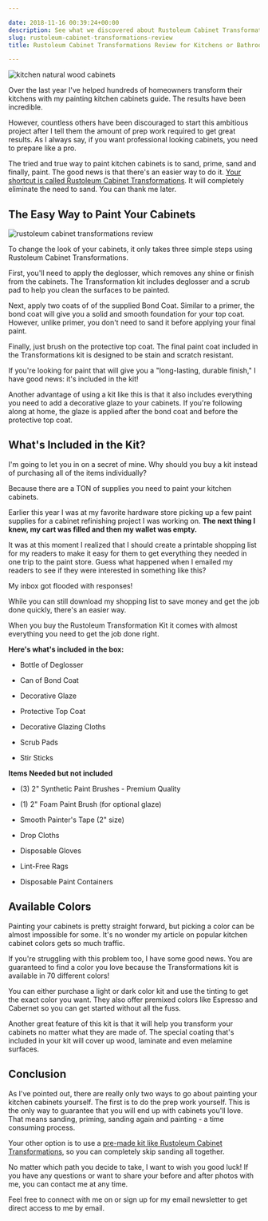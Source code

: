 ```yaml
---

date: 2018-11-16 00:39:24+00:00
description: See what we discovered about Rustoleum Cabinet Transformations in our review. You might be surprised by what we found.
slug: rustoleum-cabinet-transformations-review
title: Rustoleum Cabinet Transformations Review for Kitchens or Bathrooms (2019)

---
```


![kitchen natural wood cabinets](https://www.doorwaysmagazine.com/wp-content/uploads/kitchen_natural_wood_cabinets.jpg)

Over the last year I've helped hundreds of homeowners transform their kitchens with my painting kitchen cabinets guide. The results have been incredible. 

However, countless others have been discouraged to start this ambitious project after I tell them the amount of prep work required to get great results. As I always say, if you want professional looking cabinets, you need to prepare like a pro.

The tried and true way to paint kitchen cabinets is to sand, prime, sand and finally, paint. The good news is that there's an easier way to do it. <a href="https://www.amazon.com/dp/B004RX0YMU?tag=doorways-20" target="_blank" rel="nofollow">Your shortcut is called Rustoleum Cabinet Transformations</a>. It will completely eliminate the need to sand. You can thank me later.


## The Easy Way to Paint Your Cabinets



![rustoleum cabinet transformations review](https://www.doorwaysmagazine.com/wp-content/uploads/rustoleum_cabinet_transformations_review.jpg)

To change the look of your cabinets, it only takes three simple steps using Rustoleum Cabinet Transformations. 

First, you'll need to apply the deglosser, which removes any shine or finish from the cabinets. The Transformation kit includes deglosser and a scrub pad to help you clean the surfaces to be painted.

Next, apply two coats of of the supplied Bond Coat. Similar to a primer, the bond coat will give you a solid and smooth foundation for your top coat. However, unlike primer, you don't need to sand it before applying your final paint.

Finally, just brush on the protective top coat. The final paint coat included in the Transformations kit is designed to be stain and scratch resistant. 

If you're looking for paint that will give you a "long-lasting, durable finish," I have good news: it's included in the kit!

Another advantage of using a kit like this is that it also includes everything you need to add a decorative glaze to your cabinets. If you're following along at home, the glaze is applied after the bond coat and before the protective top coat.



## What's Included in the Kit?



I'm going to let you in on a secret of mine. Why should you buy a kit instead of purchasing all of the items individually?

Because there are a TON of supplies you need to paint your kitchen cabinets.

Earlier this year I was at my favorite hardware store picking up a few paint supplies for a cabinet refinishing project I was working on. **The next thing I knew, my cart was filled and then my wallet was empty.** 

It was at this moment I realized that I should create a printable shopping list for my readers to make it easy for them to get everything they needed in one trip to the paint store. Guess what happened when I emailed my readers to see if they were interested in something like this? 

My inbox got flooded with responses!

While you can still download my shopping list to save money and get the job done quickly, there's an easier way. 

When you buy the Rustoleum Transformation Kit it comes with almost everything you need to get the job done right. 

**Here's what's included in the box:**


  * Bottle of Deglosser


  * Can of Bond Coat


  * Decorative Glaze


  * Protective Top Coat


  * Decorative Glazing Cloths


  * Scrub Pads


  * Stir Sticks



**Items Needed but not included**




  * (3) 2" Synthetic Paint Brushes - Premium Quality


  * (1) 2" Foam Paint Brush (for optional glaze)


  * Smooth Painter's Tape (2" size)


  * Drop Cloths


  * Disposable Gloves


  * Lint-Free Rags


  * Disposable Paint Containers





## Available Colors



Painting your cabinets is pretty straight forward, but picking a color can be almost impossible for some. It's no wonder my article on popular kitchen cabinet colors gets so much traffic. 

If you're struggling with this problem too, I have some good news. You are guaranteed to find a color you love because the Transformations kit is available in 70 different colors!

You can either purchase a light or dark color kit and use the tinting to get the exact color you want. They also offer premixed colors like Espresso and Cabernet so you can get started without all the fuss.

Another great feature of this kit is that it will help you transform your cabinets no matter what they are made of. The special coating that's included in your kit will cover up wood, laminate and even melamine surfaces.



## Conclusion


As I've pointed out, there are really only two ways to go about painting your kitchen cabinets yourself. The first is to do the prep work yourself. This is the only way to guarantee that you will end up with cabinets you'll love. That means sanding, priming, sanding again and painting - a time consuming process. 

Your other option is to use a <a href="https://www.amazon.com/dp/B004RX0YMU?tag=doorways-20" target="_blank" rel="nofollow">pre-made kit like Rustoleum Cabinet Transformations</a>, so you can completely skip sanding all together.

No matter which path you decide to take, I want to wish you good luck! If you have any questions or want to share your before and after photos with me, you can contact me at any time. 

Feel free to connect with me on or sign up for my email newsletter to get direct access to me by email.
